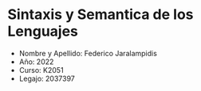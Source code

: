 # Sintaxis y Semantica de los Lenguajes

* Nombre y Apellido: Federico Jaralampidis
* Año: 2022
* Curso: K2051
* Legajo: 2037397


